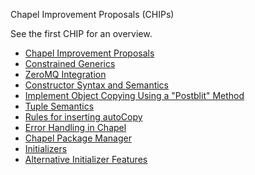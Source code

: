 Chapel Improvement Proposals (CHIPs)

See the first CHIP for an overview.

* [Chapel Improvement Proposals](1.rst)
* [Constrained Generics](2.rst)
* [ZeroMQ Integration](3.rst)
* [Constructor Syntax and Semantics](4.rst)
* [Implement Object Copying Using a "Postblit" Method](5.rst)
* [Tuple Semantics](6.rst)
* [Rules for inserting autoCopy](7.rst)
* [Error Handling in Chapel](8.rst)
* [Chapel Package Manager](9.rst)
* [Initializers](10.rst)
* [Alternative Initializer Features](11.rst)

